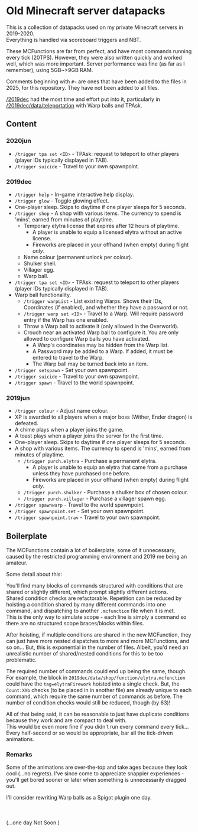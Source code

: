 # Old Minecraft server datapacks
This is a collection of datapacks used on my private Minecraft servers in 2019-2020.<br>
Everything is handled via scoreboard triggers and NBT.

These MCFunctions are far from perfect, and have most commands running every tick (20TPS).
However, they were also written quickly and worked well, which was more important. Server performance was fine (as far as I remember), using 5GB~>9GB RAM.

Comments beginning with `#~` are ones that have been added to the files in 2025, for this repository.
They have not been added to all files.

[/2019dec](2019dec) had the most time and effort put into it, particularly in [/2019dec/data/teleportation](2019dec/data/teleportation) with Warp balls and TPAsk.

## Content
### 2020jun
- `/trigger tpa set <ID>` - TPAsk: request to teleport to other players (player IDs typically displayed in TAB).
- `/trigger suicide` - Travel to your own spawnpoint.

### 2019dec
- `/trigger help` - In-game interactive help display.
- `/trigger glow` - Toggle glowing effect.
- One-player sleep. Skips to daytime if one player sleeps for 5 seconds.
- `/trigger shop` - A shop with various items. The currency to spend is 'mins', earned from minutes of playtime.
  - Temporary elytra license that expires after 12 hours of playtime.
    - A player is unable to equip a licensed elytra without an active license.
    - Fireworks are placed in your offhand (when empty) during flight _only_.
  - Name colour (permanent unlock per colour).
  - Shulker shell.
  - Villager egg.
  - Warp ball.
- `/trigger tpa set <ID>` - TPAsk: request to teleport to other players (player IDs typically displayed in TAB).
- Warp ball functionality.
  - `/trigger warpList` - List existing Warps. Shows their IDs, Coordinates (if enabled), and whether they have a password or not.
  - `/trigger warp set <ID>` - Travel to a Warp. Will require password entry if the Warp has one enabled.
  - Throw a Warp ball to activate it (only allowed in the Overworld).
  - Crouch near an activated Warp ball to configure it. You are only allowed to configure Warp balls you have activated.
    - A Warp's coordinates may be hidden from the Warp list.
    - A Password may be added to a Warp. If added, it must be entered to travel to the Warp.
    - The Warp ball may be turned back into an item.
- `/trigger setspawn` - Set your own spawnpoint.
- `/trigger suicide` - Travel to your own spawnpoint.
- `/trigger spawn` - Travel to the world spawnpoint.


### 2019jun
- `/trigger colour` - Adjust name colour.
- XP is awarded to all players when a major boss (Wither, Ender dragon) is defeated.
- A chime plays when a player joins the game.
- A toast plays when a player joins the server for the first time.
- One-player sleep. Skips to daytime if one player sleeps for 5 seconds.
- A shop with various items. The currency to spend is 'mins', earned from minutes of playtime.
  - `/trigger purch.elytra` - Purchase a permanent elytra.
    - A player is unable to equip an elytra that came from a purchase unless they have purchased one before.
    - Fireworks are placed in your offhand (when empty) during flight _only_.
  - `/trigger purch.shulker` - Purchase a shulker box of chosen colour.
  - `/trigger purch.villager` - Purchase a villager spawn egg.
- `/trigger spawnwarp` - Travel to the world spawnpoint.
- `/trigger spawnpoint.set` - Set your own spawnpoint.
- `/trigger spawnpoint.trav` - Travel to your own spawnpoint.


## Boilerplate
The MCFunctions contain a lot of boilerplate, some of it unnecessary, caused by the restricted programming environment and 2019 me being an amateur.

Some detail about this:

You'll find many blocks of commands structured with conditions that are shared or slightly different, which prompt slightly different actions.<br>
Shared condition checks are refactorable. Repetition can be reduced by hoisting a condition shared by many different commands into one command, and dispatching to another `.mcfunction` file when it is met.<br>
This is the only way to simulate scope - each line is simply a command so there are no structured scope braces/blocks within files.

After hoisting, if multiple conditions are shared in the new MCFunction, they can just have more nested dispatches to more and more MCFunctions, and so on... But, this is exponential in the number of files. Albeit, you'd need an unrealistic number of shared/nested conditions for this to be too problematic.

The required number of commands could end up being the same, though.
For example, the block in `2019dec/data/shop/function/elytra.mcfunction` could have the `tag=elytraFirework` hoisted into a single check. But, the `Count:XXb` checks (to be placed in in another file) are already unique to each command, which require the same number of commands as before.
The number of condition checks would still be reduced, though (by 63)!<br>

All of that being said, it can be reasonable to just have duplicate conditions because they work and are compact to deal with.<br>
This would be even more fine if you didn't run every command every tick... Every half-second or so would be appropriate, bar all the tick-driven animations.

### Remarks

Some of the animations are over-the-top and take ages because they look cool (...no regrets). I've since come to appreciate snappier experiences - you'll get bored sooner or later when something is unnecessarily dragged out.

I'll consider rewriting Warp balls as a Spigot plugin one day.<br><br><br><br>
(...one day Not Soon.)
